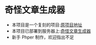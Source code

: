 # 奇怪文章生成器
- 本项目是一个复刻的项目:[原项目地址](https://github.com/yfdo/crazywords)
- 本项目已部署到服务器上:[奇怪文章生成器](wanqq.top)
- 新手 Phper 制作，欢迎指出不足
